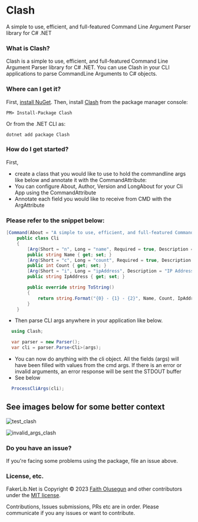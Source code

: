 # Clash
A simple to use, efficient, and full-featured Command Line Argument Parser library for C# .NET

### What is Clash?
Clash is a simple to use, efficient, and full-featured Command Line Argument Parser library for C# .NET. 
You can use Clash in your CLI applications to parse CommandLine Arguments to C# objects.

### Where can I get it?

First, [install NuGet](http://docs.nuget.org/docs/start-here/installing-nuget). Then, install [Clash](https://www.nuget.org/packages/Clash/) from the package manager console:

```
PM> Install-Package Clash
```
Or from the .NET CLI as:
```
dotnet add package Clash
```

### How do I get started?

First, 
*  create a class that you would like to use to hold the commandline args like below and annotate it with the CommandAttribute:
*  You can configure About, Author, Version and LongAbout for your Cli App using the CommandAttribute
*  Annotate each field you would like to receive from CMD with the ArgAttribute

### Please refer to the snippet below:

```csharp
[Command(About = "A simple to use, efficient, and full-featured Command Line Argument Parser", Author = "propenster", Version = "1.0.0.0")]
    public class Cli
    {
        [Arg(Short = "n", Long = "name", Required = true, Description = "Name of the person to greet", DefaultValue = "John Doe")]
        public string Name { get; set; }
        [Arg(Short = "c", Long = "count", Required = true, Description = "How many times are we trying to greet them for?", DefaultValue = 20)]
        public int Count { get; set; }
        [Arg(Short = "i", Long = "ipAddress", Description = "IP Address", DefaultValue = "127.0.0.1")]
        public string IpAddress { get; set; }

        public override string ToString()
        {
            return string.Format("{0} - {1} - {2}", Name, Count, IpAddress);
        }
    }

```

* Then parse CLI args anywhere in your application like below.

```csharp
  using Clash;

  var parser = new Parser();
  var cli = parser.Parse<Cli>(args);
```

* You can now do anything with the cli object. All the fields (args) will have been filled with values from the cmd args. If there is an error or invalid arguments, an error response will be sent the STDOUT buffer
*  See below
```csharp
  ProcessCliArgs(cli);
```

## See images below for some better context

![test_clash](https://github.com/propenster/Clash/assets/51266654/acf24023-21f5-4011-be11-14d115097e66)


![invalid_args_clash](https://github.com/propenster/Clash/assets/51266654/fd37e9fe-e80a-4c2e-904e-2db5abc24388)

### Do you have an issue?

If you're facing some problems using the package, file an issue above.

### License, etc.
FakerLib.Net is Copyright &copy; 2023 [Faith Olusegun](https://github.com/propenster) and other contributors under the [MIT license](https://github.com/propenster/Clash/blob/main/LICENSE).

Contributions, Issues submissions, PRs etc are in order. Please communicate if you any issues or want to contribute.





